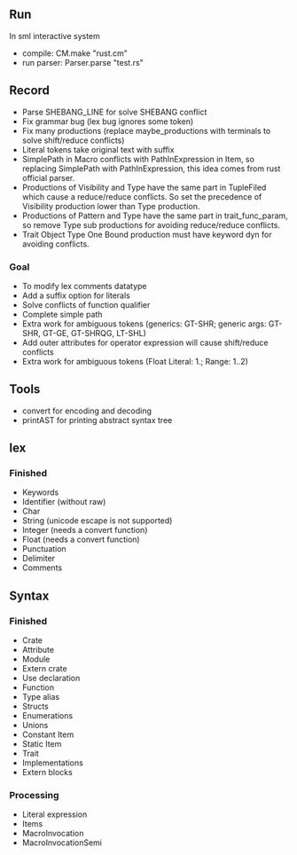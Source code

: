 ## Run
In sml interactive system
+ compile: CM.make "rust.cm"
+ run parser: Parser.parse "test.rs"

## Record
+ Parse SHEBANG_LINE for solve SHEBANG conflict
+ Fix grammar bug (lex bug ignores some token)
+ Fix many productions (replace maybe_productions with terminals to solve shift/reduce conflicts)
+ Literal tokens take original text with suffix
+ SimplePath in Macro conflicts with PathInExpression in Item, so replacing SimplePath with PathInExpression, this idea comes from rust official parser.
+ Productions of Visibility and Type have the same part in TupleFiled which cause a reduce/reduce conflicts. So set the precedence of Visibility production lower than Type production.
+ Productions of Pattern and Type have the same part in trait_func_param, so remove Type sub productions for avoiding reduce/reduce conflicts.
+ Trait Object Type One Bound production must have keyword dyn for avoiding conflicts.
### Goal
+ To modify lex comments datatype
+ Add a suffix option for literals
+ Solve conflicts of function qualifier
+ Complete simple path
+ Extra work for ambiguous tokens
(generics: GT-SHR;
generic args: GT-SHR, GT-GE, GT-SHRQG, LT-SHL)
+ Add outer attributes for operator expression will cause shift/reduce conflicts
+ Extra work for ambiguous tokens
(Float Literal: 1.; Range: 1..2)

## Tools
+ convert for encoding and decoding
+ printAST for printing abstract syntax tree

## lex
### Finished
+ Keywords
+ Identifier (without raw)
+ Char
+ String (unicode escape is not supported)
+ Integer (needs a convert function)
+ Float (needs a convert function)
+ Punctuation
+ Delimiter
+ Comments

## Syntax
### Finished
+ Crate
+ Attribute
+ Module
+ Extern crate
+ Use declaration
+ Function
+ Type alias
+ Structs
+ Enumerations
+ Unions
+ Constant Item
+ Static Item
+ Trait
+ Implementations
+ Extern blocks
### Processing
+ Literal expression
+ Items
+ MacroInvocation
+ MacroInvocationSemi
